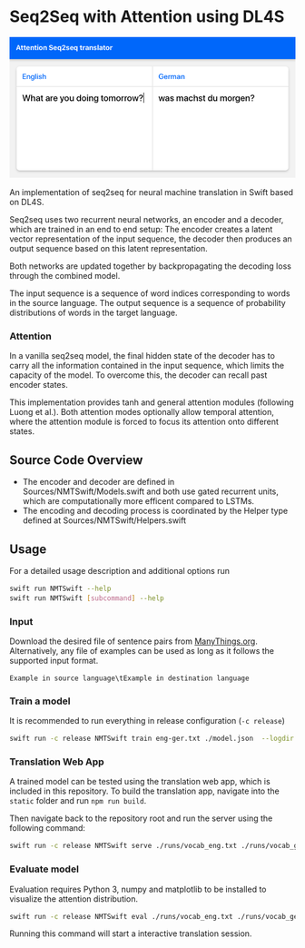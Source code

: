 # Seq2Seq with Attention using DL4S

![demo image](https://github.com/palle-k/Seq2Seq-DL4S/blob/master/.github/image.png?raw=true)

An implementation of seq2seq for neural machine translation in Swift based on DL4S.

Seq2seq uses two recurrent neural networks, an encoder and a decoder, which are trained in an end to end setup:
The encoder creates a latent vector representation of the input sequence, the decoder then produces an output sequence based on this latent representation.

Both networks are updated together by backpropagating the decoding loss through the combined model.

The input sequence is a sequence of word indices corresponding to words in the source language.
The output sequence is a sequence of probability distributions of words in the target language.

### Attention

In a vanilla seq2seq model, the final hidden state of the decoder has to carry all the information contained in the input sequence, which limits
the capacity of the model. To overcome this, the decoder can recall past encoder states.

This implementation provides tanh and general attention modules (following Luong et al.). 
Both attention modes optionally allow temporal attention,
where the attention module is forced to focus its attention onto different states.

## Source Code Overview

- The encoder and decoder are defined in Sources/NMTSwift/Models.swift and both use gated recurrent units, which are computationally more efficent compared to LSTMs.
- The encoding and decoding process is coordinated by the Helper type defined at Sources/NMTSwift/Helpers.swift

## Usage

For a detailed usage description and additional options run 

```bash
swift run NMTSwift --help
swift run NMTSwift [subcommand] --help
```

### Input

Download the desired file of sentence pairs from [ManyThings.org](https://www.manythings.org/anki/).
Alternatively, any file of examples can be used as long as it follows the supported input format.

```
Example in source language\tExample in destination language
```

### Train a model

It is recommended to run everything in release configuration (`-c release`)

```bash
swift run -c release NMTSwift train eng-ger.txt ./model.json  --logdir ./logs
```

### Translation Web App

A trained model can be tested using the translation web app, which is included in this repository.
To build the translation app, navigate into the `static` folder and run `npm run build`.

Then navigate back to the repository root and run the server using the following command:

```bash
swift run -c release NMTSwift serve ./runs/vocab_eng.txt ./runs/vocab_ger.txt ./runs/model.json --emb_size 128 --latent_size 256
```

### Evaluate  model

Evaluation requires Python 3, numpy and matplotlib to be installed to visualize the attention distribution.

```bash
swift run -c release NMTSwift eval ./runs/vocab_eng.txt ./runs/vocab_ger.txt ./runs/model.json --emb_size 128 --latent_size 256
```

Running this command will start a interactive translation session.
